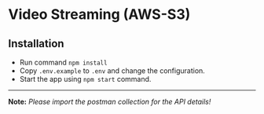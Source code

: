 # Video Streaming (AWS-S3)
## Installation
* Run command ```npm install```
* Copy ```.env.example``` to ```.env``` and change the configuration.
* Start the app using ```npm start``` command.

---
**Note:**
*Please import the postman collection for the API details!*